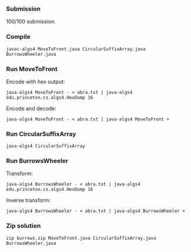 
### Submission
100/100 submission.


### Compile
```
javac-algs4 MoveToFront.java CircularSuffixArray.java BurrowsWheeler.java
```

### Run MoveToFront
Encode with hex output:
```
java-algs4 MoveToFront - < abra.txt | java-algs4 edu.princeton.cs.algs4.HexDump 16
```

Encode and decode:
```
java-algs4 MoveToFront - < abra.txt | java-algs4 MoveToFront +
```


### Run CircularSuffixArray
```
java-algs4 CircularSuffixArray
```

### Run BurrowsWheeler
Transform:
```
java-algs4 BurrowsWheeler - < abra.txt | java-algs4 edu.princeton.cs.algs4.HexDump 16
```

Inverse transform:
```
java-algs4 BurrowsWheeler - < abra.txt | java-algs4 BurrowsWheeler +
```

### Zip solution
```
zip burrows.zip MoveToFront.java CircularSuffixArray.java BurrowsWheeler.java
```
